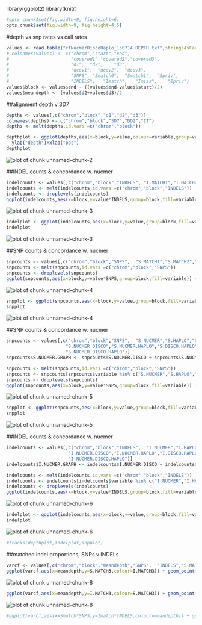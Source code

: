 library(ggplot2)
library(knitr)

```r
#opts_chunk$set(fig.width=9, fig.height=6)
opts_chunk$set(fig.width=9, fig.height=4.5)
```

#depth vs snp rates vs call rates

```r
values <- read.table("cfNucmerDiscoHaplo_150714.DEPTH.txt",stringsAsFactors = F,sep='\t',header=T)
# colnames(values) <- c("chrom","start","end",
#                       "covered1","covered2","covered3",
#                       "d1",  "d2",	"d3",	
#                       "dcov1",  "dcov2",	"dcov3",
#                       "SNPS",	"Smatch0",	"Smatch1",	"Spriv",	
#                       "INDELS",	"Imatch",	"Imiss",	"Ipriv")
values$block <- values$end - ((values$end-values$start)/2)
values$meandepth <- (values$d2+values$d3)/2
```

##alignment depth v 3D7

```r
depths <- values[,c("chrom","block","d1","d2","d3")]
colnames(depths) <- c("chrom","block","3D7","DD2","IT")
depths <- melt(depths,id.vars =c("chrom","block"))

depthplot <- ggplot(depths,aes(x=block,y=value,colour=variable,group=variable)) + geom_line()+
  ylab("depth")+xlab("pos")
depthplot
```

![plot of chunk unnamed-chunk-2](figure/unnamed-chunk-2-1.png) 

##INDEL counts & concordance w. nucmer

```r
indelcounts <- values[,c("chrom","block","INDELS", "I.MATCH1","I.MATCH2","I.MATCH3","I.MULTIALLELIC","I.MATCH0")]
indelcounts <- melt(indelcounts,id.vars =c("chrom","block","INDELS"))
indelcounts <- droplevels(indelcounts)
ggplot(indelcounts,aes(x=block,y=value*INDELS,group=block,fill=variable)) + geom_bar(stat="identity")
```

![plot of chunk unnamed-chunk-3](figure/unnamed-chunk-3-1.png) 

```r
indelplot <- ggplot(indelcounts,aes(x=block,y=value,group=block,fill=variable)) + geom_bar(stat="identity") + ylab("indel concordance")
indelplot
```

![plot of chunk unnamed-chunk-3](figure/unnamed-chunk-3-2.png) 

##SNP counts & concordance w. nucmer

```r
snpcounts <- values[,c("chrom","block","SNPS",  "S.MATCH1","S.MATCH2","S.MATCH3","S.MULTIALLELIC","S.MATCH0")]
snpcounts <- melt(snpcounts,id.vars =c("chrom","block","SNPS"))
snpcounts <- droplevels(snpcounts)
ggplot(snpcounts,aes(x=block,y=value*SNPS,group=block,fill=variable)) + geom_bar(stat="identity")
```

![plot of chunk unnamed-chunk-4](figure/unnamed-chunk-4-1.png) 

```r
snpplot <- ggplot(snpcounts,aes(x=block,y=value,group=block,fill=variable)) + geom_bar(stat="identity") + ylab("snp concordance")
snpplot
```

![plot of chunk unnamed-chunk-4](figure/unnamed-chunk-4-2.png) 

##SNP counts & concordance w. nucmer

```r
snpcounts <- values[,c("chrom","block","SNPS",  "S.NUCMER","S.HAPLO","S.DISCO",
                      "S.NUCMER.DISCO","S.NUCMER.HAPLO","S.DISCO.HAPLO",
                      "S.NUCMER.DISCO.HAPLO")]
snpcounts$S.NUCMER.GRAPH <- snpcounts$S.NUCMER.DISCO + snpcounts$S.NUCMER.HAPLO

snpcounts <- melt(snpcounts,id.vars =c("chrom","block","SNPS"))
snpcounts <- snpcounts[snpcounts$variable %in% c("S.NUCMER","S.HAPLO","S.DISCO","S.NUCMER.GRAPH","S.DISCO.HAPLO","S.NUCMER.DISCO.HAPLO"),]
snpcounts <- droplevels(snpcounts)
ggplot(snpcounts,aes(x=block,y=value*SNPS,group=block,fill=variable)) + geom_bar(stat="identity")
```

![plot of chunk unnamed-chunk-5](figure/unnamed-chunk-5-1.png) 

```r
snpplot <- ggplot(snpcounts,aes(x=block,y=value,group=block,fill=variable)) + geom_bar(stat="identity") + ylab("snp concordance")
snpplot
```

![plot of chunk unnamed-chunk-5](figure/unnamed-chunk-5-2.png) 

##INDEL counts & concordance w. nucmer

```r
indelcounts <- values[,c("chrom","block","INDELS",  "I.NUCMER","I.HAPLO","I.DISCO",
                       "I.NUCMER.DISCO","I.NUCMER.HAPLO","I.DISCO.HAPLO",
                       "I.NUCMER.DISCO.HAPLO")]
indelcounts$I.NUCMER.GRAPH <- indelcounts$I.NUCMER.DISCO + indelcounts$I.NUCMER.HAPLO

indelcounts <- melt(indelcounts,id.vars =c("chrom","block","INDELS"))
indelcounts <- indelcounts[indelcounts$variable %in% c("I.NUCMER","I.HAPLO","I.DISCO","I.NUCMER.GRAPH","I.DISCO.HAPLO","I.NUCMER.DISCO.HAPLO"),]
indelcounts <- droplevels(indelcounts)
ggplot(indelcounts,aes(x=block,y=value*INDELS,group=block,fill=variable)) + geom_bar(stat="identity")
```

![plot of chunk unnamed-chunk-6](figure/unnamed-chunk-6-1.png) 

```r
indelplot <- ggplot(indelcounts,aes(x=block,y=value,group=block,fill=variable)) + geom_bar(stat="identity") + ylab("indel concordance")
indelplot
```

![plot of chunk unnamed-chunk-6](figure/unnamed-chunk-6-2.png) 





```r
#tracks(depthplot,indelplot,snpplot)
```

##matched indel proportions, SNPs v INDELs

```r
varcf <- values[,c("chrom","block","meandepth","SNPS",  "INDELS","S.MATCH3",  "I.MATCH3")]
ggplot(varcf,aes(x=meandepth,y=S.MATCH3,colour=I.MATCH3)) + geom_point()
```

![plot of chunk unnamed-chunk-8](figure/unnamed-chunk-8-1.png) 

```r
ggplot(varcf,aes(x=meandepth,y=I.MATCH3,colour=S.MATCH3)) + geom_point()
```

![plot of chunk unnamed-chunk-8](figure/unnamed-chunk-8-2.png) 

```r
#ggplot(varcf,aes(x=Smatch*SNPS,y=Imatch*INDELS,colour=meandepth)) + geom_point()
```
